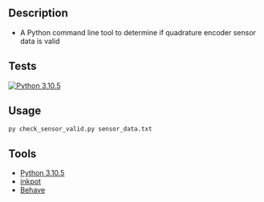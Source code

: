 ## Description
* A Python command line tool to determine if quadrature encoder sensor data is valid

## Tests
[![Python 3.10.5](https://github.com/cryptic-wizard/quadrature-encoder-code-challenge/actions/workflows/python.yml/badge.svg)](https://github.com/cryptic-wizard/quadrature-encoder-code-challenge/actions/workflows/python.yml)

## Usage
```
py check_sensor_valid.py sensor_data.txt
```

## Tools
* [Python 3.10.5](https://www.python.org/downloads/)
* [inkpot](https://pypi.org/project/inkpot/)
* [Behave](https://behave.readthedocs.io/en/stable/api.html)
